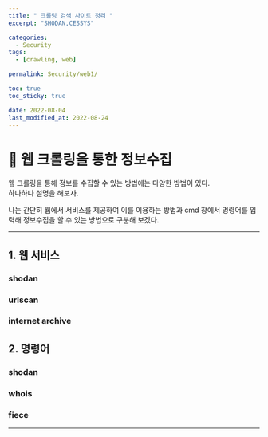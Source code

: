 ```yaml
---
title: " 크롤링 검색 사이트 정리 "
excerpt: "SHODAN,CESSYS"

categories:
  - Security
tags:
  - [crawling, web]

permalink: Security/web1/

toc: true
toc_sticky: true

date: 2022-08-04
last_modified_at: 2022-08-24
---
```


# 🦥 웹 크롤링을 통한 정보수집

웹 크롤링을 통해 정보를 수집할 수 있는 방법에는 다양한 방법이 있다.<br>
하나하나 설명을 해보자.<br>

나는 간단히 웹에서 서비스를 제공하여 이를 이용하는 방법과 cmd 창에서 명령어를 입력해 정보수집을 할 수 있는 방법으로 구분해 보겠다. 

--------------------------------------------------------------------------------------

## 1. 웹 서비스
### shodan

### urlscan

### internet archive

## 2. 명령어 

### shodan

### whois

### fiece

--------------------------------------------------------------------------------------








